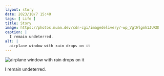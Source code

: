 ```yaml
---
layout: story
date: 2023/10/7 15:40
tags: [ Life ]
title: Story
image: https://photos.muan.dev/cdn-cgi/imagedelivery/-wp_VgtWlgmh1JURQ8t1mg/92ea12e3-08b2-49b0-4606-b028b8641a00/public
caption: |
  I remain undeterred.
alt: |
  airplane window with rain drops on it
---
```


![airplane window with rain drops on it](https://photos.muan.dev/cdn-cgi/imagedelivery/-wp_VgtWlgmh1JURQ8t1mg/92ea12e3-08b2-49b0-4606-b028b8641a00/public)

I remain undeterred.
